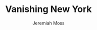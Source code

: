 ---
layout: book-review
title: "Vanishing New York"
author: Jeremiah Moss
cover: assets/img/book_covers/vanish.jpg
released: 2017
stars: 5
status: Finished
---